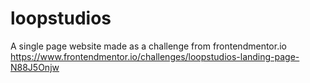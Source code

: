 # loopstudios
A single page website made as a challenge from frontendmentor.io
https://www.frontendmentor.io/challenges/loopstudios-landing-page-N88J5Onjw
